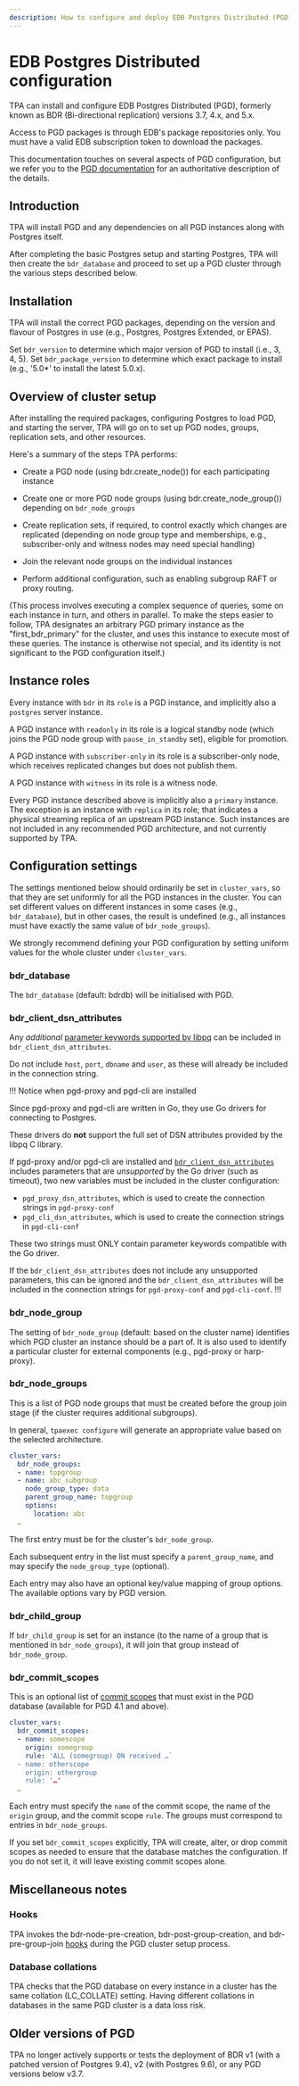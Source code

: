 ```yaml
---
description: How to configure and deploy EDB Postgres Distributed (PGD) with TPA.
---
```


# EDB Postgres Distributed configuration

TPA can install and configure EDB Postgres Distributed (PGD),
formerly known as BDR (Bi-directional replication) versions 3.7, 4.x,
and 5.x.

Access to PGD packages is through EDB's package repositories only.
You must have a valid EDB subscription token to download the packages.

This documentation touches on several aspects of PGD configuration, but
we refer you to the [PGD
documentation](https://enterprisedb.com/docs/pgd/latest/) for an
authoritative description of the details.

## Introduction

TPA will install PGD and any dependencies on all PGD instances along
with Postgres itself.

After completing the basic Postgres setup and starting Postgres, TPA
will then create the `bdr_database` and proceed to set up a PGD cluster
through the various steps described below.

## Installation

TPA will install the correct PGD packages, depending on the version
and flavour of Postgres in use (e.g., Postgres, Postgres Extended, or
EPAS).

Set `bdr_version` to determine which major version of PGD to install
(i.e., 3, 4, 5). Set `bdr_package_version` to determine which exact
package to install (e.g., '5.0*' to install the latest 5.0.x).

## Overview of cluster setup

After installing the required packages, configuring Postgres to load
PGD, and starting the server, TPA will go on to set up PGD nodes,
groups, replication sets, and other resources.

Here's a summary of the steps TPA performs:

* Create a PGD node (using bdr.create_node()) for each participating
  instance

* Create one or more PGD node groups (using bdr.create_node_group())
  depending on `bdr_node_groups`

* Create replication sets, if required, to control exactly which changes
  are replicated (depending on node group type and memberships, e.g.,
  subscriber-only and witness nodes may need special handling)

* Join the relevant node groups on the individual instances

* Perform additional configuration, such as enabling subgroup RAFT or
  proxy routing.

(This process involves executing a complex sequence of queries, some on
each instance in turn, and others in parallel. To make the steps easier
to follow, TPA designates an arbitrary PGD primary instance as the
"first_bdr_primary" for the cluster, and uses this instance to execute
most of these queries. The instance is otherwise not special, and its
identity is not significant to the PGD configuration itself.)

## Instance roles

Every instance with `bdr` in its `role` is a PGD instance, and
implicitly also a `postgres` server instance.

A PGD instance with `readonly` in its role is a logical standby node
(which joins the PGD node group with `pause_in_standby` set), eligible
for promotion.

A PGD instance with `subscriber-only` in its role is a subscriber-only
node, which receives replicated changes but does not publish them.

A PGD instance with `witness` in its role is a witness node.

Every PGD instance described above is implicitly also a `primary`
instance. The exception is an instance with `replica` in its role; that
indicates a physical streaming replica of an upstream PGD instance. Such
instances are not included in any recommended PGD architecture, and not
currently supported by TPA.

## Configuration settings

The settings mentioned below should ordinarily be set in `cluster_vars`,
so that they are set uniformly for all the PGD instances in the cluster.
You can set different values on different instances in some cases (e.g.,
`bdr_database`), but in other cases, the result is undefined (e.g., all
instances must have exactly the same value of `bdr_node_groups`).

We strongly recommend defining your PGD configuration by setting uniform
values for the whole cluster under `cluster_vars`.

### bdr_database

The `bdr_database` (default: bdrdb) will be initialised with PGD.

### bdr_client_dsn_attributes

Any _additional_ [parameter keywords supported by libpq](https://www.postgresql.org/docs/current/libpq-connect.html#LIBPQ-PARAMKEYWORDS) 
can be included in `bdr_client_dsn_attributes`.

Do not include `host`, `port`, `dbname` and `user`, as these will already be included in the connection string. 

!!! Notice when pgd-proxy and pgd-cli are installed

Since pgd-proxy and pgd-cli are written in Go, they use Go drivers for connecting to Postgres. 

These drivers do **not** support the full set of DSN attributes provided by the libpq C library. 

If pgd-proxy and/or pgd-cli are installed and [`bdr_client_dsn_attributes`](bdr.md#bdr_client_dsn_attributes) includes parameters that are _unsupported_ by the Go driver (such as timeout), two new variables must be included in the cluster configuration:

- `pgd_proxy_dsn_attributes`, which is used to create the connection strings in `pgd-proxy-conf`
- `pgd_cli_dsn_attributes`, which is used to create the connection strings in `pgd-cli-conf`

These two strings must ONLY contain parameter keywords compatible with the Go driver.

If the `bdr_client_dsn_attributes` does not include any unsupported parameters, this can be ignored and the `bdr_client_dsn_attributes` will be included in the connection strings for `pgd-proxy-conf` and `pgd-cli-conf`.
!!!

### bdr_node_group

The setting of `bdr_node_group` (default: based on the cluster name)
identifies which PGD cluster an instance should be a part of. It is also
used to identify a particular cluster for external components (e.g.,
pgd-proxy or harp-proxy).

### bdr_node_groups

This is a list of PGD node groups that must be created before the group
join stage (if the cluster requires additional subgroups).

In general, `tpaexec configure` will generate an appropriate value based
on the selected architecture.

```yaml
cluster_vars:
  bdr_node_groups:
  - name: topgroup
  - name: abc_subgroup
    node_group_type: data
    parent_group_name: topgroup
    options:
      location: abc
  …
```

The first entry must be for the cluster's `bdr_node_group`.

Each subsequent entry in the list must specify a `parent_group_name`,
and may specify the `node_group_type` (optional).

Each entry may also have an optional key/value mapping of group options.
The available options vary by PGD version.

### bdr_child_group

If `bdr_child_group` is set for an instance (to the name of a group that
is mentioned in `bdr_node_groups`), it will join that group instead of
`bdr_node_group`.

### bdr_commit_scopes

This is an optional list of
[commit scopes](https://www.enterprisedb.com/docs/pgd/latest/reference/commit-scopes/)
that must exist in the PGD database (available for PGD 4.1 and above).

```yaml
cluster_vars:
  bdr_commit_scopes:
  - name: somescope
    origin: somegroup
    rule: 'ALL (somegroup) ON received …`
  - name: otherscope
    origin: othergroup
    rule: '…'
  …
```

Each entry must specify the `name` of the commit scope, the name of the
`origin` group, and the commit scope `rule`. The groups must correspond
to entries in `bdr_node_groups`.

If you set `bdr_commit_scopes` explicitly, TPA will create, alter, or
drop commit scopes as needed to ensure that the database matches the
configuration. If you do not set it, it will leave existing commit
scopes alone.

## Miscellaneous notes

### Hooks

TPA invokes the bdr-node-pre-creation, bdr-post-group-creation, and
bdr-pre-group-join [hooks](tpaexec-hooks.md) during the PGD cluster
setup process.

### Database collations

TPA checks that the PGD database on every instance in a cluster has
the same collation (LC_COLLATE) setting. Having different collations in
databases in the same PGD cluster is a data loss risk.

## Older versions of PGD

TPA no longer actively supports or tests the deployment of BDR v1
(with a patched version of Postgres 9.4), v2 (with Postgres 9.6), or
any PGD versions below v3.7.
